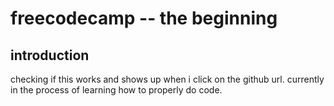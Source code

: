 # freecodecamp -- the beginning
<!DOCTYPE html>
  <h2>introduction</h2>
  <body>checking if this works and shows up when i click on the github url.
  currently in the process of learning how to properly do code.</body>
</html>

